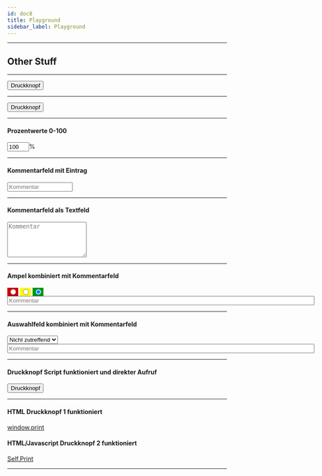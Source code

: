 ```yaml
---
id: doc8
title: Playground
sidebar_label: Playground
---
```

___
## Other Stuff
___

<input type="button" name="Druckknopf" value="Druckknopf" onclick="alert('Druckknopf')"></input>

___

<input type="button" onclick="window.print()" value="Druckknopf"></input>

___

#### Prozentwerte 0-100
<form><input type="number" min="0" max="100" step="1" value="100" maxlength="3" style="width: 50px">%&nbsp;</form>

___

#### Kommentarfeld mit Eintrag
<form><input type="textarea" placeholder="Kommentar" style="width: 150px">&nbsp;</form>

___

#### Kommentarfeld als Textfeld
<textarea cols="20" rows="5" placeholder="Kommentar" ></textarea>

___

#### Ampel kombiniert mit Kommentarfeld
<form method="post">
	<label style="padding:2px;background:#C00"><input type="radio" name="color-1-1" value="R" onclick="alert('OH SHIT')" ></label>
	<label style="padding:2px;background:#FF0"><input type="radio" name="color-1-1" value="Y" ></label>
	<label style="padding:2px;background:#090"><input type="radio" checked name="color-1-1" value="G" ></label>&nbsp;&nbsp;
	<input type="text" pattern="[A-Z0-9]+" size="85" maxlength="250" placeholder="Kommentar" required value=""> 	
</form>

___

#### Auswahlfeld kombiniert mit Kommentarfeld
<form method="post">
	<label>
      <select name="feld-c2-1">
         <option value="NZ">Nicht zutreffend</option>
         <option value="Ja">Ja</option>
         <option value="Nein">Nein</option>
      </select>
	<input type="text" autocomplete="on" name="komm-c2-1" pattern="[A-Z0-9]+" size="85" maxlength="250" placeholder="Kommentar" required value=""> 	
	</label>
	</form>
	
____

#### Druckknopf Script funktioniert und direkter Aufruf
<script> function druck() { 
	window.print();
}
</script>

<label><input type="button" value="Druckknopf" onclick="window.print();" > </label>
   
___

#### HTML Druckknopf 1 funktioniert
<a href="#" onclick="window.print();">window.print</a>

#### HTML/Javascript Druckknopf 2 funktioniert
<a href="javascript:self.print()">Self.Print</a>

___


